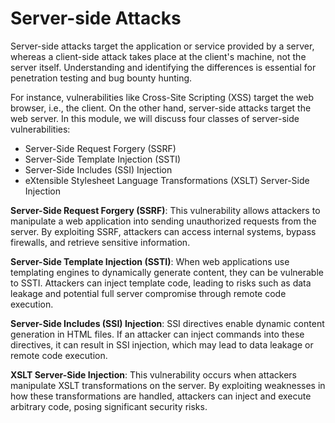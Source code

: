 # Server-side Attacks

Server-side attacks target the application or service provided by a server, whereas a client-side attack takes place at the client's machine, not the server itself. Understanding and identifying the differences is essential for penetration testing and bug bounty hunting.

For instance, vulnerabilities like Cross-Site Scripting (XSS) target the web browser, i.e., the client. On the other hand, server-side attacks target the web server. In this module, we will discuss four classes of server-side vulnerabilities:

* Server-Side Request Forgery (SSRF)
* Server-Side Template Injection (SSTI)
* Server-Side Includes (SSI) Injection
* eXtensible Stylesheet Language Transformations (XSLT) Server-Side Injection



**Server-Side Request Forgery (SSRF)**: This vulnerability allows attackers to manipulate a web application into sending unauthorized requests from the server. By exploiting SSRF, attackers can access internal systems, bypass firewalls, and retrieve sensitive information.

**Server-Side Template Injection (SSTI)**: When web applications use templating engines to dynamically generate content, they can be vulnerable to SSTI. Attackers can inject template code, leading to risks such as data leakage and potential full server compromise through remote code execution.

**Server-Side Includes (SSI) Injection**: SSI directives enable dynamic content generation in HTML files. If an attacker can inject commands into these directives, it can result in SSI injection, which may lead to data leakage or remote code execution.

**XSLT Server-Side Injection**: This vulnerability occurs when attackers manipulate XSLT transformations on the server. By exploiting weaknesses in how these transformations are handled, attackers can inject and execute arbitrary code, posing significant security risks.
